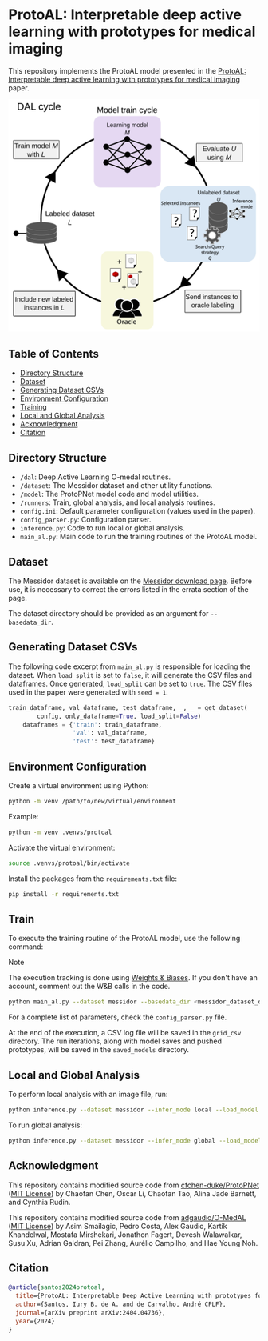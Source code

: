 # ProtoAL: Interpretable deep active learning with prototypes for medical imaging

This repository implements the ProtoAL model presented in the [ProtoAL: Interpretable deep active learning with prototypes for medical imaging]([https://arxiv.org/abs/2404.04736) paper.

<center><img src="proposal_fig.jpg" alt="drawing" width="600"/></center>

## Table of Contents
- [Directory Structure](#directory-structure)
- [Dataset](#dataset)
- [Generating Dataset CSVs](#generating-dataset-csvs) 
- [Environment Configuration](#environment-configuration)
- [Training](#training)
- [Local and Global Analysis](#local-and-global-analysis)
- [Acknowledgment](#acknowledgment)
- [Citation](#citation)

## Directory Structure

- `/dal`: Deep Active Learning O-medal routines.
- `/dataset`: The Messidor dataset and other utility functions.
- `/model`: The ProtoPNet model code and model utilities.
- `/runners`: Train, global analysis, and local analysis routines.
- `config.ini`: Default parameter configuration (values used in the paper).
- `config_parser.py`: Configuration parser.
- `inference.py`: Code to run local or global analysis.
- `main_al.py`: Main code to run the training routines of the ProtoAL model.

## Dataset

The Messidor dataset is available on the [Messidor download page](https://www.adcis.net/en/third-party/messidor/). Before use, it is necessary to correct the errors listed in the errata section of the page.

The dataset directory should be provided as an argument for `--basedata_dir`.

## Generating Dataset CSVs

The following code excerpt from `main_al.py` is responsible for loading the dataset. When `load_split` is set to `false`, it will generate the CSV files and dataframes. Once generated, `load_split` can be set to `true`. The CSV files used in the paper were generated with `seed = 1`.

```python 
train_dataframe, val_dataframe, test_dataframe, _, _ = get_dataset(
        config, only_dataframe=True, load_split=False)
    dataframes = {'train': train_dataframe,
                  'val': val_dataframe,
                  'test': test_dataframe}
```

## Environment Configuration

Create a virtual environment using Python:

```sh
python -m venv /path/to/new/virtual/environment
```

Example:

```sh
python -m venv .venvs/protoal
```

Activate the virtual environment:

```sh
source .venvs/protoal/bin/activate
```

Install the packages from the `requirements.txt` file:

```sh
pip install -r requirements.txt
```

## Train

To execute the training routine of the ProtoAL model, use the following command:

> [!NOTE]
> The execution tracking is done using [Weights & Biases](https://wandb.ai/). If you don't have an account, comment out the W&B calls in the code.

```sh
python main_al.py --dataset messidor --basedata_dir <messidor_dataset_directory>
```

For a complete list of parameters, check the `config_parser.py` file.

At the end of the execution, a CSV log file will be saved in the `grid_csv` directory. The run iterations, along with model saves and pushed prototypes, will be saved in the `saved_models` directory.

## Local and Global Analysis

To perform local analysis with an image file, run:

```sh
python inference.py --dataset messidor --infer_mode local --load_model saved_models/<run_dir>/<iter_dir>/model_weights.pth --load_model_dir saved_models/<run_dir>/<iter_dir>/img/ --image_label <label_value> --save_dir_path results/ --image_path <test_image_file> > results/output.log
```

To run global analysis:

```sh
python inference.py --dataset messidor --infer_mode global --load_model saved_models/<run_dir>/<iter_dir>/model_weights.pth --load_model_dir saved_models/<run_dir>/<iter_dir>/img/
```

## Acknowledgment

This repository contains modified source code from [cfchen-duke/ProtoPNet](https://github.com/cfchen-duke/ProtoPNet) ([MIT License](https://github.com/cfchen-duke/ProtoPNet/blob/81bf2b70cb60e4f36e25e8be386eb616b7459321/LICENSE)) by Chaofan Chen, Oscar Li, Chaofan Tao, Alina Jade Barnett, and Cynthia Rudin.

This repository contains modified source code from [adgaudio/O-MedAL](https://github.com/adgaudio/O-MedAL) ([MIT License](https://github.com/adgaudio/O-MedAL/blob/main/LICENSE)) by Asim Smailagic, Pedro Costa, Alex Gaudio, Kartik Khandelwal, Mostafa Mirshekari, Jonathon Fagert, Devesh Walawalkar, Susu Xu, Adrian Galdran, Pei Zhang, Aurélio Campilho, and Hae Young Noh.

## Citation

```bibtex
@article{santos2024protoal,
  title={ProtoAL: Interpretable Deep Active Learning with prototypes for medical imaging},
  author={Santos, Iury B. de A. and de Carvalho, André CPLF},
  journal={arXiv preprint arXiv:2404.04736},
  year={2024}
}
```
